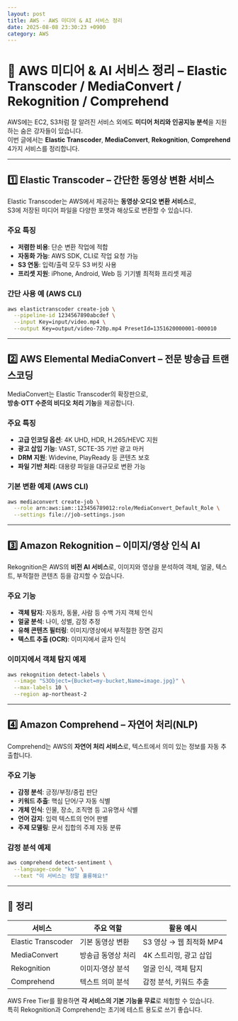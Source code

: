 ```yaml
---
layout: post
title: AWS - AWS 미디어 & AI 서비스 정리
date: 2025-08-08 23:30:23 +0900
category: AWS
---
```

# 🎥 AWS 미디어 & AI 서비스 정리 – Elastic Transcoder / MediaConvert / Rekognition / Comprehend

AWS에는 EC2, S3처럼 잘 알려진 서비스 외에도 **미디어 처리와 인공지능 분석**을 지원하는 숨은 강자들이 있습니다.  
이번 글에서는 **Elastic Transcoder**, **MediaConvert**, **Rekognition**, **Comprehend** 4가지 서비스를 정리합니다.

---

## 1️⃣ Elastic Transcoder – 간단한 동영상 변환 서비스

Elastic Transcoder는 AWS에서 제공하는 **동영상·오디오 변환 서비스**로,  
S3에 저장된 미디어 파일을 다양한 포맷과 해상도로 변환할 수 있습니다.

### 주요 특징
- **저렴한 비용**: 단순 변환 작업에 적합
- **자동화 가능**: AWS SDK, CLI로 작업 요청 가능
- **S3 연동**: 입력/출력 모두 S3 버킷 사용
- **프리셋 지원**: iPhone, Android, Web 등 기기별 최적화 프리셋 제공

### 간단 사용 예 (AWS CLI)
```bash
aws elastictranscoder create-job \
  --pipeline-id 1234567890abcdef \
  --input Key=input/video.mp4 \
  --output Key=output/video-720p.mp4 PresetId=1351620000001-000010
```

---

## 2️⃣ AWS Elemental MediaConvert – 전문 방송급 트랜스코딩

MediaConvert는 Elastic Transcoder의 확장판으로,  
**방송·OTT 수준의 비디오 처리 기능**을 제공합니다.

### 주요 특징
- **고급 인코딩 옵션**: 4K UHD, HDR, H.265/HEVC 지원
- **광고 삽입 기능**: VAST, SCTE-35 기반 광고 마커
- **DRM 지원**: Widevine, PlayReady 등 콘텐츠 보호
- **파일 기반 처리**: 대용량 파일을 대규모로 변환 가능

### 기본 변환 예제 (AWS CLI)
```bash
aws mediaconvert create-job \
  --role arn:aws:iam::123456789012:role/MediaConvert_Default_Role \
  --settings file://job-settings.json
```

---

## 3️⃣ Amazon Rekognition – 이미지/영상 인식 AI

Rekognition은 AWS의 **비전 AI 서비스**로, 이미지와 영상을 분석하여 객체, 얼굴, 텍스트, 부적절한 콘텐츠 등을 감지할 수 있습니다.

### 주요 기능
- **객체 탐지**: 자동차, 동물, 사람 등 수백 가지 객체 인식
- **얼굴 분석**: 나이, 성별, 감정 추정
- **유해 콘텐츠 필터링**: 이미지/영상에서 부적절한 장면 감지
- **텍스트 추출 (OCR)**: 이미지에서 글자 인식

### 이미지에서 객체 탐지 예제
```bash
aws rekognition detect-labels \
  --image "S3Object={Bucket=my-bucket,Name=image.jpg}" \
  --max-labels 10 \
  --region ap-northeast-2
```

---

## 4️⃣ Amazon Comprehend – 자연어 처리(NLP)

Comprehend는 AWS의 **자연어 처리 서비스**로, 텍스트에서 의미 있는 정보를 자동 추출합니다.

### 주요 기능
- **감정 분석**: 긍정/부정/중립 판단
- **키워드 추출**: 핵심 단어/구 자동 식별
- **개체 인식**: 인물, 장소, 조직명 등 고유명사 식별
- **언어 감지**: 입력 텍스트의 언어 판별
- **주제 모델링**: 문서 집합의 주제 자동 분류

### 감정 분석 예제
```bash
aws comprehend detect-sentiment \
  --language-code "ko" \
  --text "이 서비스는 정말 훌륭해요!"
```

---

## 📌 정리
| 서비스 | 주요 역할 | 활용 예시 |
|--------|-----------|----------|
| Elastic Transcoder | 기본 동영상 변환 | S3 영상 → 웹 최적화 MP4 |
| MediaConvert | 방송급 동영상 처리 | 4K 스트리밍, 광고 삽입 |
| Rekognition | 이미지·영상 분석 | 얼굴 인식, 객체 탐지 |
| Comprehend | 텍스트 의미 분석 | 감정 분석, 키워드 추출 |

AWS Free Tier를 활용하면 **각 서비스의 기본 기능을 무료**로 체험할 수 있습니다.  
특히 Rekognition과 Comprehend는 초기에 테스트 용도로 쓰기 좋습니다.